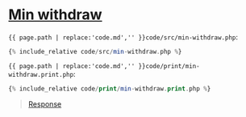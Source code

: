 # [Min withdraw](code.zip)

`{{ page.path | replace:'code.md','' }}code/src/min-withdraw.php`:

```php
{% include_relative code/src/min-withdraw.php %}
```

`{{ page.path | replace:'code.md','' }}code/print/min-withdraw.print.php`:

```php
{% include_relative code/print/min-withdraw.print.php %}
```

> [Response](response/src/min-withdraw.php)
